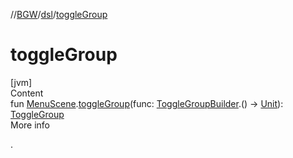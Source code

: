 //[BGW](../../index.md)/[dsl](index.md)/[toggleGroup](toggle-group.md)



# toggleGroup  
[jvm]  
Content  
fun [MenuScene](../tools.aqua.bgw.core/-menu-scene/index.md).[toggleGroup](toggle-group.md)(func: [ToggleGroupBuilder](-toggle-group-builder/index.md).() -> [Unit](https://kotlinlang.org/api/latest/jvm/stdlib/kotlin/-unit/index.html)): [ToggleGroup](../tools.aqua.bgw.elements.uielements/-toggle-group/index.md)  
More info  


.

  




